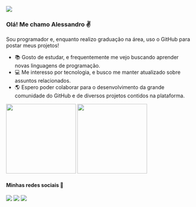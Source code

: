 <img src="https://cdn.pixabay.com/photo/2015/05/15/14/41/night-768636_960_720.jpg" />

### Olá! Me chamo Alessandro :v:
Sou programador e, enquanto realizo graduação na área, uso o GitHub para postar meus projetos!
- :books: Gosto de estudar, e frequentemente me vejo buscando aprender novas linguagens de programação.
- :computer: Me interesso por tecnologia, e busco me manter atualizado sobre assuntos relacionados. 
- :earth_americas: Espero poder colaborar para o desenvolvimento da grande comunidade do GitHub e de diversos projetos contidos na plataforma.

<a href="https://github.com/alessandroCidney"><img src="https://github-readme-stats.vercel.app/api?username=alessandroCidney&count_private=true" height="190" /></a> <a href="https://github.com/alessandroCidney"><img src="https://github-readme-stats.vercel.app/api/top-langs/?username=alessandroCidney&langs_count=8&hide=html,css&layout=compact" height="190" /></a>

#### Minhas redes sociais :iphone:

[<img src="https://img.shields.io/badge/twitter-%231DA1F2.svg?&style=for-the-badge&logo=twitter&logoColor=white" />](https://twitter.com/a_cidn) [<img src="https://img.shields.io/badge/linkedin-%230077B5.svg?&style=for-the-badge&logo=linkedin&logoColor=white" />](https://www.linkedin.com/in/acidn/)  [<img src = "https://img.shields.io/badge/instagram-%23E4405F.svg?&style=for-the-badge&logo=instagram&logoColor=white">](https://www.instagram.com/a_cidn/)
